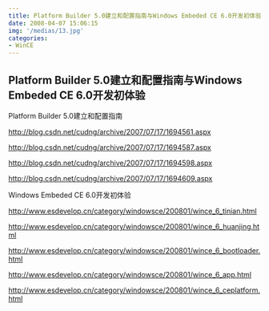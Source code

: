 ```yaml
---
title: Platform Builder 5.0建立和配置指南与Windows Embeded CE 6.0开发初体验
date: 2008-04-07 15:06:15
img: '/medias/13.jpg'
categories:
- WinCE
---
```


## Platform Builder 5.0建立和配置指南与Windows Embeded CE 6.0开发初体验

Platform Builder 5.0建立和配置指南

http://blog.csdn.net/cudng/archive/2007/07/17/1694561.aspx

http://blog.csdn.net/cudng/archive/2007/07/17/1694587.aspx

http://blog.csdn.net/cudng/archive/2007/07/17/1694598.aspx

http://blog.csdn.net/cudng/archive/2007/07/17/1694609.aspx

Windows Embeded CE 6.0开发初体验

http://www.esdevelop.cn/category/windowsce/200801/wince_6_tinian.html

http://www.esdevelop.cn/category/windowsce/200801/wince_6_huanjing.html

http://www.esdevelop.cn/category/windowsce/200801/wince_6_bootloader.html

http://www.esdevelop.cn/category/windowsce/200801/wince_6_app.html

http://www.esdevelop.cn/category/windowsce/200801/wince_6_ceplatform.html